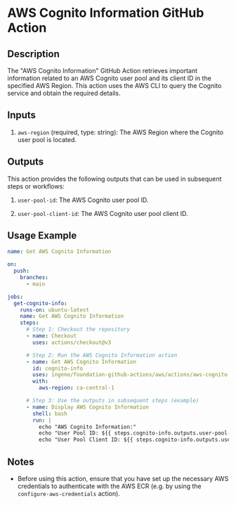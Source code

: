 # AWS Cognito Information GitHub Action

## Description

The "AWS Cognito Information" GitHub Action retrieves important information related to an AWS Cognito user pool and its client ID in the specified AWS Region. This action uses the AWS CLI to query the Cognito service and obtain the required details.

## Inputs

1. `aws-region` (required, type: string): The AWS Region where the Cognito user pool is located.

## Outputs

This action provides the following outputs that can be used in subsequent steps or workflows:

1. `user-pool-id`: The AWS Cognito user pool ID.

2. `user-pool-client-id`: The AWS Cognito user pool client ID.

## Usage Example

```yaml
name: Get AWS Cognito Information

on:
  push:
    branches:
      - main

jobs:
  get-cognito-info:
    runs-on: ubuntu-latest
    name: Get AWS Cognito Information
    steps:
      # Step 1: Checkout the repository
      - name: Checkout
        uses: actions/checkout@v3

      # Step 2: Run the AWS Cognito Information action
      - name: Get AWS Cognito Information
        id: cognito-info
        uses: ingeno/foundation-github-actions/aws/actions/aws-cognito-information-action@v2
        with:
          aws-region: ca-central-1

      # Step 3: Use the outputs in subsequent steps (example)
      - name: Display AWS Cognito Information
        shell: bash
        run: |
          echo "AWS Cognito Information:"
          echo "User Pool ID: ${{ steps.cognito-info.outputs.user-pool-id }}"
          echo "User Pool Client ID: ${{ steps.cognito-info.outputs.user-pool-client-id }}"
```

## Notes

- Before using this action, ensure that you have set up the necessary AWS credentials to authenticate with the AWS ECR (e.g. by using the `configure-aws-credentials` action).